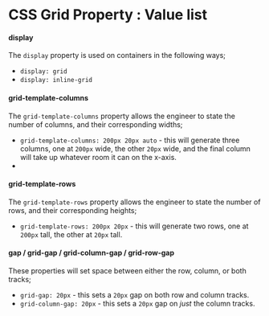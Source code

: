 # CSS Grid Property : Value list

#### display

The `display` property is used on containers in the following ways;

- `display: grid`
- `display: inline-grid`

#### grid-template-columns

The `grid-template-columns` property allows the engineer to state the number of columns, and their corresponding widths;

- `grid-template-columns: 200px 20px auto` - this will generate three columns, one at `200px` wide, the other `20px` wide, and the final column will take up whatever room it can on the x-axis.
-

#### grid-template-rows

The `grid-template-rows` property allows the engineer to state the number of rows, and their corresponding heights;

- `grid-template-rows: 200px 20px` - this will generate two rows, one at `200px` tall, the other at `20px` tall.

#### gap / grid-gap / grid-column-gap / grid-row-gap

These properties will set space between either the row, column, or both tracks;

- `grid-gap: 20px` - this sets a `20px` gap on both row and column tracks.
- `grid-column-gap: 20px` - this sets a `20px` gap on _just_ the column tracks.
